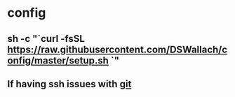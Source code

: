 # config

## sh -c "\`curl -fsSL https://raw.githubusercontent.com/DSWallach/config/master/setup.sh \`"

## If having ssh issues with [git](https://help.github.com/en/articles/testing-your-ssh-connection)
